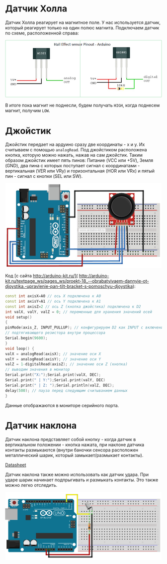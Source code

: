 # Датчик Холла

Датчик Холла реагирует на магнитное поле. У нас используется датчик, который реагирует только на один полюс магнита. Подключаем датчик по схеме, расположенной справа:

![img](https://github.com/trusiwko/Arduino/raw/master/eKids/LessonC/src/img1.png)

В итоге пока магнит не поднесли, будем получать `HIGH`, когда поднесем магнит, получим `LOW`.

# Джойстик

Джойстик передает на ардуино сразу две координаты - x и y. Их считываем с помощью `analogRead`. Под джойстиком расположена кнопка, которую можно нажать, нажав на сам джойстик. Таким образом джойстик имеет пять пинов: Питание (VCC или +5V), Земля (GND), два пина с которых поступает сигнал с координатами - вертикальная (VER или VRy) и горизонтальная (HOR или VRx) и пятый пин - сигнал с кнопки (SEL или SW).

![img](https://github.com/trusiwko/Arduino/raw/master/eKids/LessonC/src/18-1a.jpg)

Код [с сайта http://arduino-kit.ru/]( http://arduino-kit.ru/textpage_ws/pages_ws/proekt-18_--obrabatyivaem-dannyie-ot-djoystika.-upravlenie-pan-tilt-bracket-s-pomoschyu-djoystika):

```C++
const int axisX=A0 // ось Х подключена к A0
const int axisY=A1 // ось Y подключена к A1
const int axisZ=2 // ось Z (кнопка джойстика) подключена к D2
int valX, valY, valZ = 0; // переменные для хранения значений осей
void setup()
{
pinMode(axis_Z, INPUT_PULLUP); // конфигурируем D2 как INPUT с включением
// подтягивающего резистора внутри процессора
Serial.begin(9600);
}
void loop() {
valX = analogRead(axisX); // значение оси Х
valY = analogRead(axisY); // значение оси Y
valZ = 1-digitalRead(axisZ); // значение оси Z (кнопка)
// выводим значения в монитор
Serial.print("X:");Serial.print(valX, DEC);
Serial.print(" | Y:");Serial.print(valY, DEC)
Serial.print(" | Z: ");Serial.println(valZ, DEC);
delay(500); // пауза перед следующим считыванием данных
}
```
Данные отображаются в мониторе серийного порта.

# Датчик наклона

Датчик наклона представляет собой кнопку - когда датчик в вертикальном положении - кнопка нажата, при наклоне датчика контакты размыкаются (внутри баночки сенсора расположен металлический шарик, который замыкает/размыкает контакты).

[Datasheet](https://www.arduino.cc/documents/datasheets/TiltSensor.PDF)

Датчик наклона также можно использовать как датчик удара. При ударе шарик начинает подпрыгивать и размыкать контакты. Это также можно легко отследить.

![img](https://github.com/trusiwko/Arduino/raw/master/eKids/LessonC/src/img2.png)
